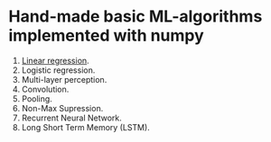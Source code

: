 # Hand-made basic ML-algorithms implemented with numpy

1. [Linear regression](https://github.com/yxjiang/ml_playground/blob/master/hand_made_algorithm/linear_regression.ipynb).
2. Logistic regression.
3. Multi-layer perception.
4. Convolution.
5. Pooling.
6. Non-Max Supression.
7. Recurrent Neural Network.
8. Long Short Term Memory (LSTM).
